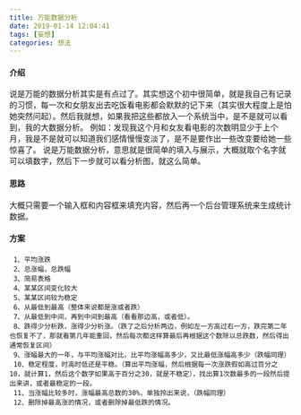 ```yaml
---
title: 万能数据分析
date: 2019-01-14 12:04:41
tags: [妄想]
categories: 想法
---
```

#### 介绍
说是万能的数据分析其实是有点过了。其实想这个初中很简单，就是我自己有记录的习惯，每一次和女朋友出去吃饭看电影都会默默的记下来（其实很大程度上是怕她突然问起）。然后我就想，如果我把这些都放入一个系统当中，是不是就可以看到，我的大数据分析。
例如：发现我这个月和女友看电影的次数明显少于上个月，我是不是就可以知道我们感情慢慢变淡了，是不是要作出一些改变要给她一些惊喜了。
说是万能数据分析，意思就是很简单的填入与展示，大概就取个名字就可以填数字，然后下一步就可以看分析图，就这么简单。

#### 思路
大概只需要一个输入框和内容框来填充内容，然后再一个后台管理系统来生成统计数据。

#### 方案
```
 1、平均涨跌
 2、总涨幅，总跌幅
 3、简易表格
 4、某某区间变化较大
 5、某某区间较为稳定
 6、从最低到最高（整体来说都是涨或者跌）
 7、从最低到中间，再到中间到最高（看看那边高，或者低）。
 8、跌得少分析跌，涨得少分析涨。（跌了之后分析两边，例如左一方高过右一方，跌完第二年也恢复不了，那就看第几年能重回，然后每次都这样算最后再根据这个数除以总跌数，然后得出通常恢复区间）
 9、涨幅最大的一年，与平均涨幅对比，比平均涨幅高多少，又比最低涨幅高多少（跌幅同理）
 10、稳定程度，时高时低还是平稳。（算出平均涨幅，然后根据每一次涨跌假如高过百分之10，就计算1，然后这个数字如果高于百分之30，就是不稳定），找出算1次数最多的一段然后提出来讲，或者最稳定的一段。
 11、当涨幅比较多时，涨幅最高总数的30%，单独拎出来说，（跌幅同理）
 12、删除掉最高涨的情况，或者删除掉最低跌的情况。
```
